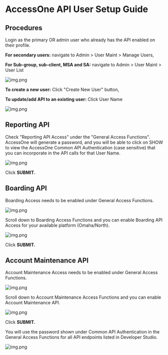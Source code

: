 # AccessOne API User Setup Guide

## Procedures

Login as the primary OR admin user who already has the API enabled on their profile.

**For secondary users:** navigate to Admin > User Maint > Manage Users,

**For Sub-group, sub-client, MSA and SA:** navigate to Admin > User Maint > User List

![img.png](../assets/images/admin_menu.png)

**To create a new user:** Click "Create New User" button,

**To update/add API to an existing user:** Click User Name

![img.png](../assets/images/user_menu.png)

## Reporting API

Check "Reporting API Access" under the "General Access Functions". AccessOne will generate a password, and you will be able to click on SHOW to view the AccessOne Common API Authentication (case sensitive) that you can incorporate in the API calls for that User Name.

![img.png](../assets/images/reptAPI.png)

Click **SUBMIT.**

## Boarding API

Boarding Access needs to be enabled under General Access Functions.

![img.png](../assets/images/boarding1.png)

Scroll down to Boarding Access Functions and you can enable Boarding API Access for
your available platform (Omaha/North).

![img.png](../assets/images/boarding2.png)

Click **SUBMIT.**

## Account Maintenance API

Account Maintenance Access needs to be enabled under General Access Functions.

![img.png](../assets/images/AM1.png)

Scroll down to Account Maintenance Access Functions and you can enable Account Maintenance API.

![img.png](../assets/images/AM2.png)

Click **SUBMIT.**

You will use the password shown under Common API Authentication in the General Access Functions for all API endpoints listed in Developer Studio.

![img.png](../assets/images/commonAPI.png)
